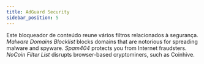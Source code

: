 ```yaml
---
title: AdGuard Security
sidebar_position: 5
---
```


Este bloqueador de conteúdo reune vários filtros relacionados à segurança. _Malware Domains Blocklist_ blocks domains that are notorious for spreading malware and spyware. _Spam404_ protects you from Internet fraudsters. _NoCoin Filter List_ disrupts browser-based cryptominers, such as Coinhive.
